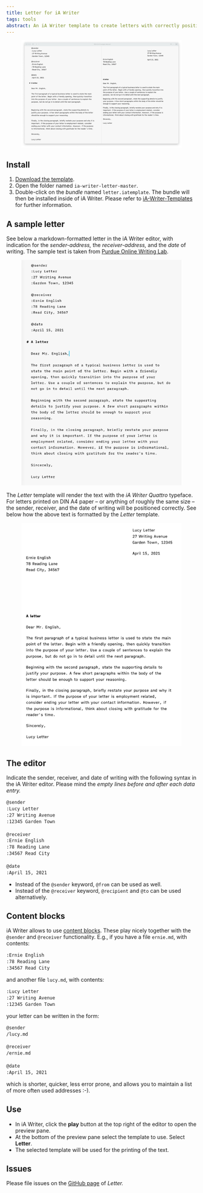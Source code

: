 ```yaml
---
title: Letter for iA Writer
tags: tools
abstract: An iA Writer template to create letters with correctly positioned address fields. 
---
```

<figure class="hero">
<img src="/img/letter/ia-writer-letter-editor-print-aside.webp" alt="The iA Writer editor and a formatted letter side-by-side.">
</figure>

## Install

1. [Download the template](https://github.com/ulfschneider/ia-writer-letter/archive/refs/heads/master.zip).
2. Open the folder named <code>ia-writer-letter-master</code>.
3. Double-click on the *bundle* named <code>letter.iatemplate</code>. The bundle will then be installed inside of iA Writer. Please refer to [iA-Writer-Templates](https://github.com/iainc/iA-Writer-Templates) for further information.


## A sample letter

See below a markdown-formatted letter in the iA Writer editor, with indication for the *sender-address,* the *receiver-address,* and the *date* of writing. The sample text is taken from [Purdue Online Writing Lab](https://owl.purdue.edu/owl/subject_specific_writing/professional_technical_writing/basic_business_letters/sample_letters.html).

<figure>
<img src="/img/letter/ia-writer-letter-editor.jpg" alt="A markdown-formatted letter in the iA Writer editor, with indication for the sender-address, the receiver-address, and the date of writing.">
</figure>

The *Letter* template will render the text with the *iA Writer Quattro* typeface. For letters printed on DIN A4 paper – or anything of roughly the same size – the sender, receiver, and the date of writing will be positioned correctly. See below how the above text is formatted by the *Letter* template.

<figure>
<img src="/img/letter/ia-writer-letter-print.jpg" alt="A formatted letter." class="br">
</figure>


## The editor

Indicate the sender, receiver, and date of writing with the following syntax in the iA Writer editor. Please mind the *empty lines before and after each data entry.*

~~~markdown
@sender
:Lucy Letter
:27 Writing Avenue 
:12345 Garden Town

@receiver
:Ernie English
:78 Reading Lane
:34567 Read City

@date
:April 15, 2021
~~~

- Instead of the `@sender` keyword, `@from` can be used as well.
- Instead of the `@receiver` keyword, `@recipient` and `@to` can be used alternatively.

## Content blocks

iA Writer allows to use [content blocks](https://ia.net/writer/support/general/content-blocks). These play nicely together with the `@sender` and `@receiver` functionality. E.g., if you have a file `ernie.md`, with contents:


~~~markdown
:Ernie English
:78 Reading Lane
:34567 Read City
~~~

and another file `lucy.md`, with contents:

~~~markdown
:Lucy Letter
:27 Writing Avenue 
:12345 Garden Town
~~~

your letter can be written in the form:

~~~markdown
@sender
/lucy.md

@receiver
/ernie.md

@date
:April 15, 2021
~~~

which is shorter, quicker, less error prone, and allows you to maintain a list of more often used addresses :-).

## Use

- In iA Writer, click the **play** button at the top right of the editor to open the preview pane. 
- At the bottom of the preview pane select the template to use. Select **Letter**.
- The selected template will be used for the printing of the text.

## Issues

Please file issues on the [GitHub page](https://github.com/ulfschneider/ia-writer-letter/issues) of *Letter.*

